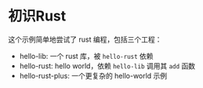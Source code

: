# 初识Rust

这个示例简单地尝试了 rust 编程，包括三个工程：

- hello-lib: 一个 rust 库，被 `hello-rust` 依赖
- hello-rust: hello world，依赖 `hello-lib` 调用其 `add` 函数
- hello-rust-plus: 一个更复杂的 hello-world 示例
